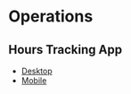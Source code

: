 # Operations

## Hours Tracking App

* [Desktop](https://arc852.retool.com/apps/fe393e60-2282-11ec-ab2d-7f805be33322/Hours%20Tracker)
* [Mobile](https://arc852.retool.com/apps/c9fc2380-31bc-11ec-8355-3bb7916a77c6/Mobile%20Hours%20Tracker)
